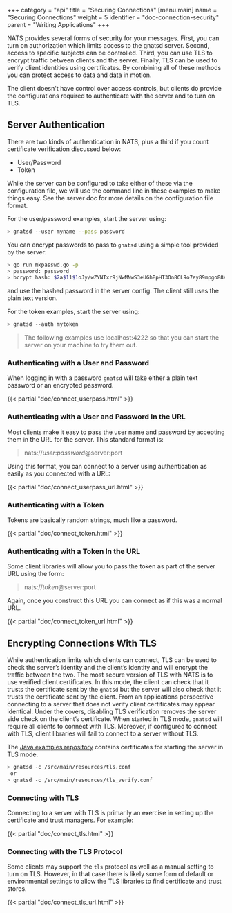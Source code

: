 +++
category = "api"
title = "Securing Connections"
[menu.main]
    name = "Securing Connections"
    weight = 5
    identifier = "doc-connection-security"
    parent = "Writing Applications"
+++

NATS provides several forms of security for your messages. First, you can turn on authorization which limits access to the gnatsd server. Second, access to specific subjects can be controlled. Third, you can use TLS to encrypt traffic between clients and the server. Finally, TLS can be used to verify client identities using certificates. By combining all of these methods you can protect access to data and data in motion.

The client doesn't have control over access controls, but clients do provide the configurations required to authenticate with the server and to turn on TLS.

## Server Authentication

There are two kinds of authentication in NATS, plus a third if you count certificate verification discussed below:

* User/Password
* Token

While the server can be configured to take either of these via the configuration file, we will use the command line in these examples to make things easy. See the server doc for more details on the configuration file format.

For the user/password examples, start the server using:

```sh
> gnatsd --user myname --pass password
```

You can encrypt passwords to pass to `gnatsd` using a simple tool provided by the server:

```sh
> go run mkpasswd.go -p
> password: password
> bcrypt hash: $2a$11$1oJy/wZYNTxr9jNwMNwS3eUGhBpHT3On8CL9o7ey89mpgo88VG6ba
```

and use the hashed password in the server config. The client still uses the plain text version.

For the token examples, start the server using:

```sh
> gnatsd --auth mytoken
```

> The following examples use localhost:4222 so that you can start the server on your machine to try them out.

### Authenticating with a User and Password

When logging in with a password `gnatsd` will take either a plain text password or an encrypted password.

{{< partial "doc/connect_userpass.html" >}}

### Authenticating with a User and Password In the URL

Most clients make it easy to pass the user name and password by accepting them in the URL for the server. This standard format is:

> nats://_user_:_password_@server:port

Using this format, you can connect to a server using authentication as easily as you connected with a URL:

{{< partial "doc/connect_userpass_url.html" >}}

### Authenticating with a Token

Tokens are basically random strings, much like a password.

{{< partial "doc/connect_token.html" >}}

### Authenticating with a Token In the URL

Some client libraries will allow you to pass the token as part of the server URL using the form:

> nats://_token_@server:port

Again, once you construct this URL you can connect as if this was a normal URL.

{{< partial "doc/connect_token_url.html" >}}

## Encrypting Connections With TLS

While authentication limits which clients can connect, TLS can be used to check the server’s identity and the client’s identity and will encrypt the traffic between the two. The most secure version of TLS with NATS is to use verified client certificates. In this mode, the client can check that it trusts the certificate sent by the `gnatsd` but the server will also check that it trusts the certificate sent by the client. From an applications perspective connecting to a server that does not verify client certificates may appear identical. Under the covers, disabling TLS verification removes the server side check on the client’s certificate. When started in TLS mode, `gnatsd` will require all clients to connect with TLS. Moreover, if configured to connect with TLS, client libraries will fail to connect to a server without TLS.

The [Java examples repository](https://github.com/nats-io/java-nats-examples/tree/master/src/main/resources) contains certificates for starting the server in TLS mode.

```sh
> gnatsd -c /src/main/resources/tls.conf
 or
> gnatsd -c /src/main/resources/tls_verify.conf
```

### Connecting with TLS

Connecting to a server with TLS is primarily an exercise in setting up the certificate and trust managers. For example:

{{< partial "doc/connect_tls.html" >}}

### Connecting with the TLS Protocol

Some clients may support the `tls` protocol as well as a manual setting to turn on TLS. However, in that case there is likely some form of default or environmental settings to allow the TLS libraries to find certificate and trust stores.

{{< partial "doc/connect_tls_url.html" >}}
